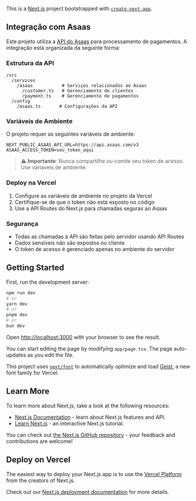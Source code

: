 This is a [Next.js](https://nextjs.org) project bootstrapped with [`create-next-app`](https://nextjs.org/docs/app/api-reference/cli/create-next-app).

## Integração com Asaas

Este projeto utiliza a [API do Asaas](https://api.asaas.com/v3) para processamento de pagamentos. A integração está organizada da seguinte forma:

### Estrutura da API

```
/src
  /services
    /asaas           # Serviços relacionados ao Asaas
      /customer.ts   # Gerenciamento de clientes
      /payment.ts    # Gerenciamento de pagamentos
  /config
    /asaas.ts       # Configurações da API
```

### Variáveis de Ambiente

O projeto requer as seguintes variáveis de ambiente:

```env
NEXT_PUBLIC_ASAAS_API_URL=https://api.asaas.com/v3
ASAAS_ACCESS_TOKEN=seu_token_aqui
```

> ⚠️ **Importante**: Nunca compartilhe ou comite seu token de acesso. Use variáveis de ambiente.

### Deploy na Vercel

1. Configure as variáveis de ambiente no projeto da Vercel
2. Certifique-se de que o token não está exposto no código
3. Use a API Routes do Next.js para chamadas seguras ao Asaas

### Segurança

- Todas as chamadas à API são feitas pelo servidor usando API Routes
- Dados sensíveis não são expostos no cliente
- O token de acesso é gerenciado apenas no ambiente do servidor

## Getting Started

First, run the development server:

```bash
npm run dev
# or
yarn dev
# or
pnpm dev
# or
bun dev
```

Open [http://localhost:3000](http://localhost:3000) with your browser to see the result.

You can start editing the page by modifying `app/page.tsx`. The page auto-updates as you edit the file.

This project uses [`next/font`](https://nextjs.org/docs/app/building-your-application/optimizing/fonts) to automatically optimize and load [Geist](https://vercel.com/font), a new font family for Vercel.

## Learn More

To learn more about Next.js, take a look at the following resources:

- [Next.js Documentation](https://nextjs.org/docs) - learn about Next.js features and API.
- [Learn Next.js](https://nextjs.org/learn) - an interactive Next.js tutorial.

You can check out [the Next.js GitHub repository](https://github.com/vercel/next.js) - your feedback and contributions are welcome!

## Deploy on Vercel

The easiest way to deploy your Next.js app is to use the [Vercel Platform](https://vercel.com/new?utm_medium=default-template&filter=next.js&utm_source=create-next-app&utm_campaign=create-next-app-readme) from the creators of Next.js.

Check out our [Next.js deployment documentation](https://nextjs.org/docs/app/building-your-application/deploying) for more details.
